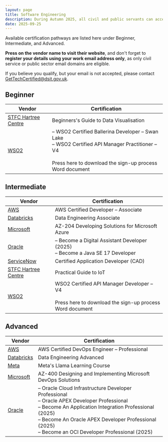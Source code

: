 ```yaml
---
layout: page
title: Software Engineering
description: During Autumn 2025, all civil and public servants can access 200+ free learning and certification pathways including in software engineering.
date: 2025-09-25
---
```


Available certification pathways are listed here under Beginner, Intermediate, and Advanced.

**Press on the vendor name to visit their website**, and don't forget to **register your details using your work email address only**, as only civil service or public sector email domains are eligible.

If you believe you qualify, but your email is not accepted, please contact [GetTechCertified@dsit.gov.uk](mailto:GetTechCertified@dsit.gov.uk).

## Beginner

| Vendor | Certification |
|--------|--------------|
| [STFC Hartree Centre](https://hartreetraining.stfc.ac.uk/moodle/local/hartree/index.php) | Beginners's Guide to Data Visualisation |
| [WSO2](https://wso2.com/training/certification/gov-uk/) | – WSO2 Certified Ballerina Developer – Swan Lake<br>– WSO2 Certified API Manager Practitioner – V4<br><br>Press here to download the sign-up process Word document |

## Intermediate

| Vendor | Certification |
|--------|--------------|
| [AWS](https://pages.awscloud.com/aws-partnership-government-digital-services-get-tech-certified.html) | AWS Certified Developer – Associate |
| [Databricks](https://events.databricks.com/training-uk-gov-get-tech-certified) | Data Engineering Associate |
| [Microsoft](https://www.microsoft.com/en-gb/business/get-tech-certified) | AZ-204 Developing Solutions for Microsoft Azure |
| [Oracle](https://education.oracle.com/ukgovtcddo) | – Become a Digital Assistant Developer (2025)<br>– Become a Java SE 17 Developer |
| [ServiceNow](https://learning.servicenow.com/now/lxp/home) | Certified Application Developer (CAD) |
| [STFC Hartree Centre](https://hartreetraining.stfc.ac.uk/moodle/local/hartree/index.php) | Practical Guide to IoT |
| [WSO2](https://wso2.com/training/certification/gov-uk/) | WSO2 Certified API Manager Developer – V4<br><br>Press here to download the sign-up process Word document |

## Advanced

| Vendor | Certification |
|--------|--------------|
| [AWS](https://pages.awscloud.com/aws-partnership-government-digital-services-get-tech-certified.html) | AWS Certified DevOps Engineer – Professional |
| [Databricks](https://events.databricks.com/training-uk-gov-get-tech-certified) | Data Engineering Advanced |
| [Meta](https://c4b-integration.com/elevate) | Meta's Llama Learning Course |
| [Microsoft](https://www.microsoft.com/en-gb/business/get-tech-certified) | AZ-400 Designing and Implementing Microsoft DevOps Solutions |
| [Oracle](https://education.oracle.com/ukgovtcddo) | – Oracle Cloud Infrastructure Developer Professional<br>– Oracle APEX Developer Professional<br>– Become An Application Integration Professional (2025)<br>– Become An Oracle APEX Developer Professional (2025)<br>– Become an OCI Developer Professional (2025) |
